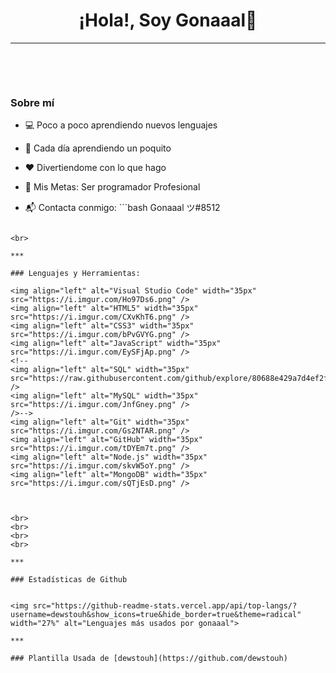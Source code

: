 
<p>
  <h1 align="center"><b>¡Hola!, Soy Gonaaal👋</b></h1>
</p>


</p>

***


<p align="center">
<br>
</p>

<br>


### Sobre mí
- 💻 Poco a poco aprendiendo nuevos lenguajes

- 🔭 Cada día aprendiendo un poquito

- ❤️ Divertiendome con lo que hago

- 🥅 Mis Metas: Ser programador Profesional 

- 📬 Contacta conmigo: ```bash
Gonaaal ツ#8512
```

<br>

***

### Lenguajes y Herramientas: 

<img align="left" alt="Visual Studio Code" width="35px" src="https://i.imgur.com/Ho97Ds6.png" />
<img align="left" alt="HTML5" width="35px" src="https://i.imgur.com/CXvKhT6.png" />
<img align="left" alt="CSS3" width="35px" src="https://i.imgur.com/bPvGVYG.png" />
<img align="left" alt="JavaScript" width="35px" src="https://i.imgur.com/EySFjAp.png" />
<!--
<img align="left" alt="SQL" width="35px" src="https://raw.githubusercontent.com/github/explore/80688e429a7d4ef2fca1e82350fe8e3517d3494d/topics/sql/sql.png" />
<img align="left" alt="MySQL" width="35px" src="https://i.imgur.com/JnfGney.png" />
/>-->
<img align="left" alt="Git" width="35px" src="https://i.imgur.com/Gs2NTAR.png" />
<img align="left" alt="GitHub" width="35px" src="https://i.imgur.com/tDYEm7t.png" />
<img align="left" alt="Node.js" width="35px" src="https://i.imgur.com/skvW5oY.png" />
<img align="left" alt="MongoDB" width="35px" src="https://i.imgur.com/sQTjEsD.png" />



<br>
<br>
<br>
<br>

***

### Estadísticas de Github

  
<img src="https://github-readme-stats.vercel.app/api/top-langs/?username=dewstouh&show_icons=true&hide_border=true&theme=radical" width="27%" alt="Lenguajes más usados por gonaaal">

***

### Plantilla Usada de [dewstouh](https://github.com/dewstouh)
